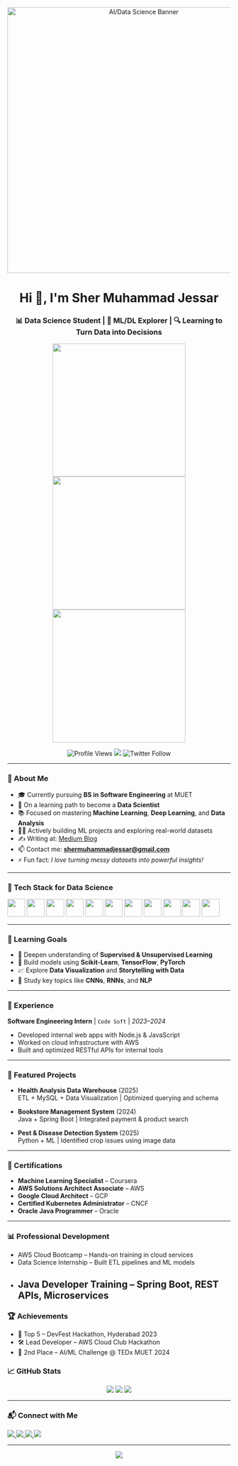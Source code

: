 <!-- Banner -->
<p align="center">
  <img src="https://i.pinimg.com/736x/76/24/53/7624531c0520e055889026bbfa2358ed.jpg" width="600" alt="AI/Data Science Banner"/>
</p>

<h1 align="center">Hi 👋, I'm Sher Muhammad Jessar</h1>
<h3 align="center">📊 Data Science Student | 🤖 ML/DL Explorer | 🔍 Learning to Turn Data into Decisions</h3>

<!-- Animated Coding Images -->
<p align="center">
  <img src="https://user-images.githubusercontent.com/115187902/230700872-d5f44b85-56c7-4e27-80a4-6e2db901e60c.gif" width="300"/>
  <img src="https://cdna.artstation.com/p/assets/images/images/028/102/058/original/pixel-jeff-matrix-s.gif?1593487263" width="300"/>
  <img src="https://i.pinimg.com/originals/cc/33/cd/cc33cdb7eff28957027a2eb858dbcf94.gif" width="300"/>
</p>

<p align="center">
  <img src="https://komarev.com/ghpvc/?username=sher-muhammad-jessar&label=Profile%20views&color=0e75b6&style=flat" alt="Profile Views" />
  <img src="https://img.shields.io/github/followers/sher-Muhammad-jessar?label=Follow&style=social" />
  <img src="https://img.shields.io/twitter/follow/sherjessar?logo=twitter&style=social" alt="Twitter Follow" />
</p>

---

### 🌟 About Me
- 🎓 Currently pursuing **BS in Software Engineering** at MUET
- 🚀 On a learning path to become a **Data Scientist**
- 📚 Focused on mastering **Machine Learning**, **Deep Learning**, and **Data Analysis**
- 👨‍💻 Actively building ML projects and exploring real-world datasets
- ✍️ Writing at: [Medium Blog](https://medium.com/@shermuhammadjessar)
- 📫 Contact me: **shermuhammadjessar@gmail.com**
- ⚡ Fun fact: _I love turning messy datasets into powerful insights!_

---

### 💼 Tech Stack for Data Science
<p align="left">
  <img src="https://cdn.jsdelivr.net/gh/devicons/devicon/icons/python/python-original.svg" width="40"/>
  <img src="https://cdn.jsdelivr.net/gh/devicons/devicon/icons/numpy/numpy-original.svg" width="40"/>
  <img src="https://cdn.jsdelivr.net/gh/devicons/devicon/icons/pandas/pandas-original.svg" width="40"/>
  <img src="https://cdn.jsdelivr.net/gh/devicons/devicon/icons/matplotlib/matplotlib-original.svg" width="40"/>
  <img src="https://cdn.jsdelivr.net/gh/devicons/devicon/icons/tensorflow/tensorflow-original.svg" width="40"/>
  <img src="https://cdn.jsdelivr.net/gh/devicons/devicon/icons/pytorch/pytorch-original.svg" width="40"/>
  <img src="https://cdn.jsdelivr.net/gh/devicons/devicon/icons/scikit-learn/scikit-learn-original.svg" width="40"/>
  <img src="https://cdn.jsdelivr.net/gh/devicons/devicon/icons/jupyter/jupyter-original.svg" width="40"/>
  <img src="https://cdn.jsdelivr.net/gh/devicons/devicon/icons/mysql/mysql-original.svg" width="40"/>
  <img src="https://cdn.jsdelivr.net/gh/devicons/devicon/icons/git/git-original.svg" width="40"/>
  <img src="https://cdn.jsdelivr.net/gh/devicons/devicon/icons/linux/linux-original.svg" width="40"/>
</p>

---

### 🎯 Learning Goals
- 📌 Deepen understanding of **Supervised & Unsupervised Learning**
- 🤖 Build models using **Scikit-Learn**, **TensorFlow**, **PyTorch**
- 📈 Explore **Data Visualization** and **Storytelling with Data**
- 🧠 Study key topics like **CNNs**, **RNNs**, and **NLP**

---
### 💼 Experience
**Software Engineering Intern** | `Code Soft` | *2023–2024*
- Developed internal web apps with Node.js & JavaScript
- Worked on cloud infrastructure with AWS
- Built and optimized RESTful APIs for internal tools
---
### 🧩 Featured Projects
- **Health Analysis Data Warehouse** (2025)  
  ETL + MySQL + Data Visualization | Optimized querying and schema

- **Bookstore Management System** (2024)  
  Java + Spring Boot | Integrated payment & product search

- **Pest & Disease Detection System** (2025)  
  Python + ML | Identified crop issues using image data

---

### 📜 Certifications
- **Machine Learning Specialist** – Coursera
- **AWS Solutions Architect Associate** – AWS
- **Google Cloud Architect** – GCP
- **Certified Kubernetes Administrator** – CNCF
- **Oracle Java Programmer** – Oracle

---
### 📊 Professional Development
- AWS Cloud Bootcamp – Hands-on training in cloud services
- Data Science Internship – Built ETL pipelines and ML models
- Java Developer Training – Spring Boot, REST APIs, Microservices
  ---
### 🏆 Achievements
- 🥇 Top 5 – DevFest Hackathon, Hyderabad 2023
- 🛠️ Lead Developer – AWS Cloud Club Hackathon
- 🧠 2nd Place – AI/ML Challenge @ TEDx MUET 2024
### 📈 GitHub Stats


<p align="center">
  <img src="https://github-readme-stats.vercel.app/api?username=sher-muhammad-jessar&show_icons=true&theme=radical" />
  <img src="https://github-readme-stats.vercel.app/api/top-langs/?username=sher-muhammad-jessar&layout=compact&theme=radical" />
  <img src="https://github-readme-streak-stats.herokuapp.com/?user=sher-muhammad-jessar&theme=radical" />
</p>

---

### 📬 Connect with Me
<p align="left">
  <a href="https://linkedin.com/in/sher-muhammad-jessar" target="_blank">
    <img src="https://img.shields.io/badge/LinkedIn-blue?logo=linkedin&style=for-the-badge" />
  </a>
  <a href="https://twitter.com/sherjessar" target="_blank">
    <img src="https://img.shields.io/badge/Twitter-black?logo=twitter&style=for-the-badge" />
  </a>
  <a href="https://instagram.com/sher-muhammad-jessar" target="_blank">
    <img src="https://img.shields.io/badge/Instagram-E4405F?logo=instagram&style=for-the-badge" />
  </a>
  <a href="https://medium.com/@shermuhammadjessar" target="_blank">
    <img src="https://img.shields.io/badge/Medium-black?logo=medium&style=for-the-badge" />
  </a>
</p>

---

<p align="center">
  <img src="https://readme-typing-svg.herokuapp.com?center=true&vCenter=true&width=500&lines=Thanks+for+visiting+💻+Happy+Coding!;Always+learning+and+sharing+🎯;Let’s+connect+and+grow+🌱" />
</p>
